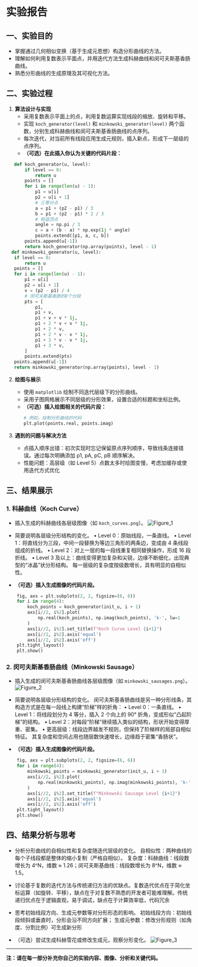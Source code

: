# 实验报告

## 一、实验目的

- 掌握通过几何相似变换（基于生成元思想）构造分形曲线的方法。
- 理解如何利用复数表示平面点，并用迭代方法生成科赫曲线和闵可夫斯基香肠曲线。
- 熟悉分形曲线的生成原理及其可视化方法。

## 二、实验过程

1. **算法设计与实现**
   - 采用复数表示平面上的点，利用复数运算实现线段的缩放、旋转和平移。
   - 实现 `koch_generator(level)` 和 `minkowski_generator(level)` 两个函数，分别生成科赫曲线和闵可夫斯基香肠曲线的点序列。
   - 每次迭代，对当前所有线段应用生成元规则，插入新点，形成下一层级的点序列。
   - **（可选）在此插入你认为关键的代码片段：**
 ```python
    def koch_generator(u, level):
        if level == 0:
            return u
        points = []
        for i in range(len(u) - 1):
            p1 = u[i]
            p2 = u[i + 1]
            # 三等分点
            a = p1 + (p2 - p1) / 3
            b = p1 + (p2 - p1) * 2 / 3
            # 构造顶点
            angle = np.pi / 3
            c = a + (b - a) * np.exp(1j * angle)
            points.extend([p1, a, c, b])
        points.append(u[-1])
        return koch_generator(np.array(points), level - 1)
   def minkowski_generator(u, level):
    if level == 0:
        return u
    points = []
    for i in range(len(u) - 1):
        p1 = u[i]
        p2 = u[i + 1]
        v = (p2 - p1) / 4
        # 闵可夫斯基香肠的8个分段
        pts = [
            p1,
            p1 + v,
            p1 + v + v * 1j,
            p1 + 2 * v + v * 1j,
            p1 + 2 * v,
            p1 + 2 * v - v * 1j,
            p1 + 3 * v - v * 1j,
            p1 + 3 * v,
        ]
        points.extend(pts)
    points.append(u[-1])
    return minkowski_generator(np.array(points), level - 1)
```

2. **绘图与展示**
   - 使用 `matplotlib` 绘制不同迭代层级下的分形曲线。
   - 采用子图网格展示不同层级的分形效果，设置合适的标题和坐标比例。
   - **（可选）插入绘图相关的代码片段：**
     ```python
     # 例如，绘制分形曲线的代码
     plt.plot(points.real, points.imag)
     ```

3. **遇到的问题与解决方法**
   - 点插入顺序出错：初次实现时忘记保留原点序列顺序，导致线条连接错误。通过每次明确添加 p1, pA, pC, pB 顺序解决。
   - 性能问题：高层级（如 Level 5）点数太多时绘图变慢，考虑加缓存或使用迭代方式优化

## 三、结果展示

### 1. 科赫曲线（Koch Curve）

- 插入生成的科赫曲线各层级图像（如 `koch_curves.png`）。
![Figure_1](https://github.com/user-attachments/assets/3970d40c-8bcb-40a0-8aa7-5792fe65a7eb)

- 简要说明各层级分形结构的变化。
   •  Level 0：原始线段，一条直线。
	•	Level 1：将直线分为三段，中间一段替换为等边三角形的两条边，变成由 4 条线段组成的折线。
	•	Level 2：对上一层的每一段线重复相同替换操作，形成 16 段折线。
	•	Level 3 及以上：曲线变得更加复杂和尖锐，边缘不断细化，出现典型的“冰晶”状分形结构。
每一层级的复杂度按级数增长，具有明显的自相似性。

- **（可选）插入生成图像的代码片段。**
```python
    fig, axs = plt.subplots(2, 2, figsize=(6, 6))
    for i in range(4):
        koch_points = koch_generator(init_u, i + 1)
        axs[i//2, i%2].plot(
            np.real(koch_points), np.imag(koch_points), 'k-', lw=1
        )
        axs[i//2, i%2].set_title(f"Koch Curve Level {i+1}")
        axs[i//2, i%2].axis('equal')
        axs[i//2, i%2].axis('off')
    plt.tight_layout()
    plt.show()
```

### 2. 闵可夫斯基香肠曲线（Minkowski Sausage）

- 插入生成的闵可夫斯基香肠曲线各层级图像（如 `minkowski_sausages.png`）。
![Figure_2](https://github.com/user-attachments/assets/acac4da6-4e09-400b-88c9-dee02a890812)

- 简要说明各层级分形结构的变化。
闵可夫斯基香肠曲线是另一种分形线条，其构造方式是在每一段线上构建“阶梯”样的折角：
	•	Level 0：一条直线。
	•	Level 1：将线段划分为 4 等分，插入 2 个向上的 90° 折角，变成形似“凸起阶梯”的结构。
	•	Level 2：对每段“阶梯”继续插入类似的结构，形状开始变得厚重、密集。
	•	更高层级：线段边界越发不规则，但保持了阶梯样的局部自相似特征。
其复杂度和空间占用也随层数快速增长，边缘趋于密集“香肠状”。

- **（可选）插入生成图像的代码片段。**
```python
    fig, axs = plt.subplots(2, 2, figsize=(6, 6))
    for i in range(4):
        minkowski_points = minkowski_generator(init_u, i + 1)
        axs[i//2, i%2].plot(
            np.real(minkowski_points), np.imag(minkowski_points), 'k-', lw=1
        )
        axs[i//2, i%2].set_title(f"Minkowski Sausage Level {i+1}")
        axs[i//2, i%2].axis('equal')
        axs[i//2, i%2].axis('off')
    plt.tight_layout()
    plt.show()
```

## 四、结果分析与思考

- 分析分形曲线的自相似性和复杂度随迭代层级的变化。
  自相似性​​：两种曲线的每个子线段都是整体的缩小复制（严格自相似）。
  复杂度​​：科赫曲线​​：线段数增长为 ​​4^N​​，维数 ≈ 1.26；闵可夫斯基曲线​​：线段数增长为 ​​8^N​​，维数 ≈ 1.5。

- 讨论基于复数的迭代方法与传统递归方法的优缺点。
  ​​复数迭代​​优点在于简化坐标运算（如旋转、平移），缺点在于对复数不熟悉的开发者可能难理解。
  ​​传统递归​​优点在于逻辑直观，易于调试，缺点在于计算效率低，代码冗余
- 思考初始线段方向、生成元参数等对分形形态的影响。
  初始线段方向​​：初始线段倾斜或垂直时，分形会沿不同方向扩展；
  生成元参数​​：修改分形规则（如角度、分割比例）可生成新分形
- （可选）尝试生成科赫雪花或修改生成元，观察分形变化。
  ![Figure_3](https://github.com/user-attachments/assets/5dfe82e9-176d-4260-978e-1cc116293338)


---

**注：请在每一部分补充你自己的实验内容、图像、分析和关键代码。**
